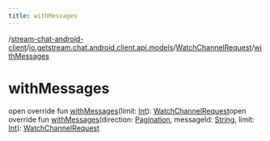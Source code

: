 ```yaml
---
title: withMessages
---
```

/[stream-chat-android-client](../../index.md)/[io.getstream.chat.android.client.api.models](../index.md)/[WatchChannelRequest](index.md)/[withMessages](withMessages.md)  
  
  
  
# withMessages  
open override fun [withMessages](withMessages.md)(limit: [Int](https://kotlinlang.org/api/latest/jvm/stdlib/kotlin/-int/index.html)): [WatchChannelRequest](index.md)open override fun [withMessages](withMessages.md)(direction: [Pagination](../Pagination/index.md), messageId: [String](https://kotlinlang.org/api/latest/jvm/stdlib/kotlin/-string/index.html), limit: [Int](https://kotlinlang.org/api/latest/jvm/stdlib/kotlin/-int/index.html)): [WatchChannelRequest](index.md)
